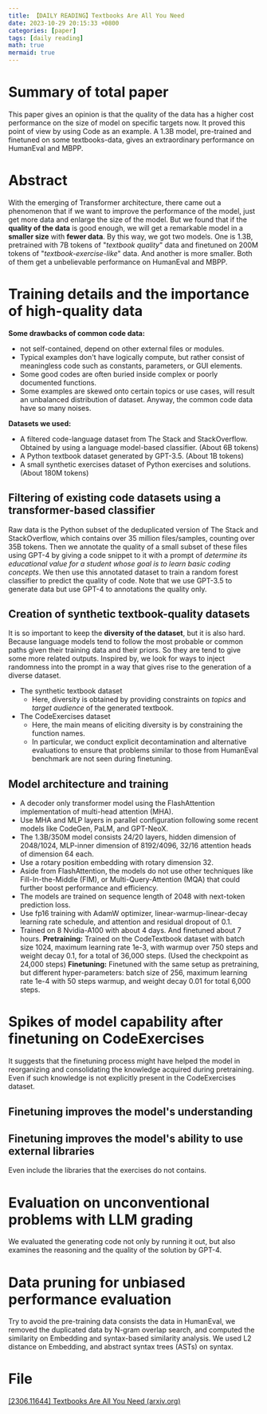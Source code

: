 ```yaml
---
title: 【DAILY READING】Textbooks Are All You Need
date: 2023-10-29 20:15:33 +0800
categories: [paper]
tags: [daily reading]
math: true
mermaid: true
---
```



# Summary of total paper
This paper gives an opinion is that the quality of the data has a higher cost performance on the size of model on specific targets now.
It proved this point of view by using Code as an example. A 1.3B model, pre-trained and finetuned on some textbooks-data, gives an extraordinary performance on HumanEval and MBPP.
# Abstract
With the emerging of Transformer architecture, there came out a phenomenon that if we want to improve the performance of the model, just get more data and enlarge the size of the model.
But we found that if the **quality of the data** is good enough, we will get a remarkable model in a **smaller size** with **fewer data**.
By this way, we got two models. One is 1.3B, pretrained with 7B tokens of "*textbook quality*" data and finetuned on 200M tokens of "*textbook-exercise-like*" data. And another is more smaller. Both of them get a unbelievable performance on HumanEval and MBPP.
# Training details and the importance of high-quality data
**Some drawbacks of common code data:**
- not self-contained, depend on other external files or modules.
- Typical examples don't have logically compute, but rather consist of meaningless code such as constants, parameters, or GUI elements.
- Some good codes are often buried inside complex or poorly documented functions.
- Some examples are skewed onto certain topics or use cases, will result an unbalanced distribution of dataset.
Anyway, the common code data have so many noises.

**Datasets we used:**
- A filtered code-language dataset from The Stack and StackOverflow. Obtained by using a language model-based classifier. (About 6B tokens)
- A Python textbook dataset generated by GPT-3.5. (About 1B tokens)
- A small synthetic exercises dataset of Python exercises and solutions. (About 180M tokens)
## Filtering of existing code datasets using a transformer-based classifier
Raw data is the Python subset of the deduplicated version of The Stack and StackOverflow, which contains over 35 million files/samples, counting over 35B tokens.
Then we annotate the quality of a small subset of these files using GPT-4 by giving a code snippet to it with a prompt of *determine its educational value for a student whose goal is to learn basic coding concepts*.
We then use this annotated dataset to train a random forest classifier to predict the quality of code.
Note that we use GPT-3.5 to generate data but use GPT-4 to annotations the quality only.
## Creation of synthetic textbook-quality datasets
It is so important to keep the **diversity of the dataset**, but it is also hard. Because language models tend to follow the most probable or common paths given their training data and their priors. So they are tend to give some more related outputs.
Inspired by, we look for ways to inject randomness into the prompt in a way that gives rise to the generation of a diverse dataset.
- The synthetic textbook dataset
	- Here, diversity is obtained by providing constraints on *topics* and *target audience* of the generated textbook.
- The CodeExercises dataset
	- Here, the main means of eliciting diversity is by constraining the function names.
	- In particular, we conduct explicit decontamination and alternative evaluations to ensure that problems similar to those from HumanEval benchmark are not seen during finetuning.
## Model architecture and training
- A decoder only transformer model using the FlashAttention implementation of multi-head attention (MHA).
- Use MHA and MLP layers in parallel configuration following some recent models like CodeGen, PaLM, and GPT-NeoX.
- The 1.3B/350M model consists 24/20 layers, hidden dimension of 2048/1024, MLP-inner dimension of 8192/4096, 32/16 attention heads of dimension 64 each.
- Use a rotary position embedding with rotary dimension 32.
- Aside from FlashAttention, the models do not use other techniques like Fill-In-the-Middle (FIM), or Multi-Query-Attention (MQA) that could further boost performance and efficiency.
- The models are trained on sequence length of 2048 with next-token prediction loss.
- Use fp16 training with AdamW optimizer, linear-warmup-linear-decay learning rate schedule, and attention and residual dropout of 0.1.
- Trained on 8 Nvidia-A100 with about 4 days. And finetuned about 7 hours.
**Pretraining:**
Trained on the CodeTextbook dataset with batch size 1024, maximum learning rate 1e-3, with warmup over 750 steps and weight decay 0.1, for a total of 36,000 steps. (Used the checkpoint as 24,000 steps)
**Finetuning:**
Finetuned with the same setup as pretraining, but different hyper-parameters: batch size of 256, maximum learning rate 1e-4 with 50 steps warmup, and weight decay 0.01 for total 6,000 steps.
# Spikes of model capability after finetuning on CodeExercises
It suggests that the finetuning process might have helped the model in reorganizing and consolidating the knowledge acquired during pretraining. Even if such knowledge is not explicitly present in the CodeExercises dataset.
## Finetuning improves the model's understanding
## Finetuning improves the model's ability to use external libraries
Even include the libraries that the exercises do not contains.
# Evaluation on unconventional problems with LLM grading
We evaluated the generating code not only by running it out, but also examines the reasoning and the quality of the solution by GPT-4.
# Data pruning for unbiased performance evaluation
Try to avoid the pre-training data consists the data in HumanEval, we removed the duplicated data by N-gram overlap search, and computed the similarity on Embedding and syntax-based similarity analysis. We used L2 distance on Embedding, and abstract syntax trees (ASTs) on syntax.
# File
[[2306.11644] Textbooks Are All You Need (arxiv.org)](https://arxiv.org/abs/2306.11644)